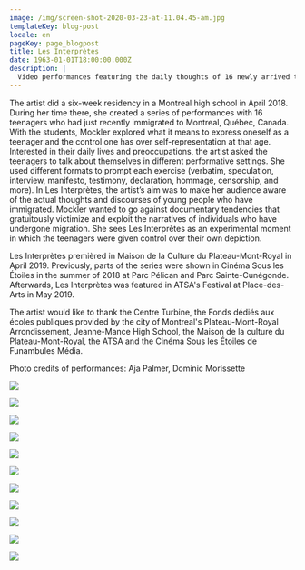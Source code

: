 ```yaml
---
image: /img/screen-shot-2020-03-23-at-11.04.45-am.jpg
templateKey: blog-post
locale: en
pageKey: page_blogpost
title: Les Interprètes
date: 1963-01-01T18:00:00.000Z
description: |
  Video performances featuring the daily thoughts of 16 newly arrived teenagers.
---
```

The artist did a six-week residency in a Montreal high school in April 2018. During her time there, she created a series of performances with 16 teenagers who had just recently immigrated to Montreal, Québec, Canada. With the students, Mockler explored what it means to express oneself as a teenager and the control one has over self-representation at that age. Interested in their daily lives and preoccupations, the artist asked the teenagers to talk about themselves in different performative settings. She used different formats to prompt each exercise (verbatim, speculation, interview, manifesto, testimony, declaration, hommage, censorship, and more). In Les Interprètes, the artist’s aim was to make her audience aware of the actual thoughts and discourses of young people who have immigrated. Mockler wanted to go against documentary tendencies that gratuitously victimize and exploit the narratives of individuals who have undergone migration. She sees Les Interprètes as an experimental moment in which the teenagers were given control over their own depiction.

Les Interprètes premièred in Maison de la Culture du Plateau-Mont-Royal in April 2019. Previously, parts of the series were shown in Cinéma Sous les Étoiles in the summer of 2018 at Parc Pélican and Parc Sainte-Cunégonde. Afterwards, Les Interprètes was featured in ATSA's Festival at Place-des-Arts in May 2019. 

The artist would like to thank the Centre Turbine, the Fonds dédiés aux écoles publiques provided by the city of Montreal's Plateau-Mont-Royal Arrondissement, Jeanne-Mance High School, the Maison de la culture du Plateau-Mont-Royal, the ATSA and the Cinéma Sous les Étoiles de Funambules Média.

Photo credits of performances: Aja Palmer, Dominic Morissette

![](/img/screen-shot-2019-09-23-at-7.49.56-pm.png)

![](/img/p1160601.jpg)

![](/img/img_9456.jpg)

![](/img/screen-shot-2019-09-23-at-10.34.54-am.png)

![](/img/screen-shot-2019-09-23-at-10.31.28-am.png)

![](/img/screen-shot-2019-09-23-at-10.31.55-am.png)

![](/img/59273880_2814665381907494_561188084822048768_o.jpg)

![](/img/plamer-copy-2.jpg)

![](/img/palmer_7814.jpg)

![](/img/02_vm_les_interpretes.jpg)

![](/img/cse1.jpg)
